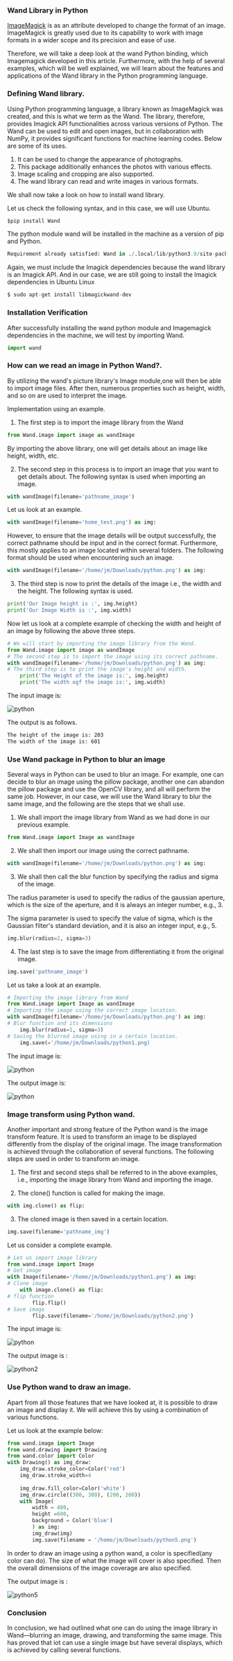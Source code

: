 ### Wand Library in Python
[ImageMagick](https://imagemagick.org/index.php) is as an attribute developed to change the format of an image. ImageMagick is greatly used due to its capability to work with image formats in a wider scope and its precision and ease of use. 

Therefore, we will take a deep look at the wand Python binding, which Imagemagick developed in this article. Furthermore, with the help of several examples, which will be well explained, we will learn about the features and applications of the Wand library in the Python programming language.
### Defining Wand library.
Using Python programming language, a library known as ImageMagick was created, and this is what we term as the Wand. The library, therefore, provides Imagick API functionalities across various versions of Python. The Wand can be used to edit and open images, but in collaboration with NumPy, it provides significant functions for machine learning codes. Below are some of its uses.
1. It can be used to change the appearance of photographs.
2. This package additionally enhances the photos with various effects.
3. Image scaling and cropping are also supported.
4. The wand library can read and write images in various formats.

We shall now take a look on how to install wand library.

Let us check the following syntax, and in this case, we will use Ubuntu.
```python
$pip install Wand
```
The python module wand will be installed in the machine as a version of pip and Python.
```Python
Requirement already satisfied: Wand in ./.local/lib/python3.9/site-packages (0.6.7)
```
Again, we must include the Imagick dependencies because the wand library is an Imagick API. And in our case, we are still  going to install the Imagick dependencies in Ubuntu Linux
```Python
$ sudo apt-get install libmagickwand-dev  
```
### Installation Verification
After successfully installing the wand python module and Imagemagick dependencies in the machine, we will test by importing Wand.
```python
import wand
```
### How can we read an image in Python Wand?.
By utilizing the wand's picture library's Image module,one will then be able to import image files. After then, numerous properties such as height, width, and so on are used to interpret the image.

Implementation using an example.

1. The first step is to import the image library from the Wand
```Python
from Wand.image import image as wandImage
```
By importing the above library, one will get details about an image like height, width, etc.

2. The second step in this process is to import an image that you want to get details about. The following syntax is used when importing an image.
```python
with wandImage(filename='pathname_image')
```
Let us look at an example.
```Python
with wandImage(filename='home_test.png') as img:
```
However, to ensure that the image details will be output successfully, the correct pathname should be input and in the correct format. Furthermore, this mostly applies to an image located within several folders. The following format should be used when encountering such an image.
```Python
with wandImage(filename='/home/jm/Downloads/python.png') as img:
```
3. The third step is now to print the details of the image i.e., the width and the height. The following syntax is used.
```Python
print('Our Image height is :', img.height)
print('Our Image Width is :', img.width)
```
Now let us look at a complete example of checking the width and height of an image by following the above three steps.
```Python
# We will start by importing the image library from the Wand.
from Wand.image import image as wandImage
# The second step is to import the image using its correct pathname.
with wandImage(filename='/home/jm/Downloads/python.png') as img:
# The third step is to print the image's height and width.
    print('The Height of the image is:', img.height)
    print('The width ogf the image is:', img.width)
```
The input image is:

![python](/engineering-education//home/jm/jm/DESKTOP/jm/projects/article/mukono10/wand-library-in-python/python.png)

The output is as follows.
```bash
The height of the image is: 203
The width of the image is: 601
```
### Use Wand package in Python to blur an image
Several ways in Python can be used to blur an image. For example, one can decide to blur an image using the pillow package, another one can abandon the pillow package and use the OpenCV library, and all will perform the same job. However, in our case, we will use the Wand library to blur the same image, and the following are the steps that we shall use.

1. We shall import the image library from Wand as we had done in our previous example.
```Python
from Wand.image import Image as wandImage
```
2. We shall then import our image using the correct pathname.
```Python
with wandImage(filename='/home/jm/Downloads/python.png') as img:
```
3. We shall then call the blur function by specifying the radius and sigma of the image.

The radius parameter is used to specify the radius of the gaussian aperture, which is the size of the aperture, and it is always an integer number, e.g., 3.

The sigma parameter is used to specify the value of sigma, which is the Gaussian filter's standard deviation, and it is also an integer input, e.g., 5.
```Python
img.blur(radius=2, sigma=3)
```
4. The last step is to save the image from differentiating it from the original image.
```Python
img.save('pathname_image')
```
Let us take a look at an example.
```Python
# Importing the image library from Wand
from Wand.image import Image as wandImage
# Importing the image using the correct image location.
with wandImage(filename='/home/jm/Downloads/python.png') as img:
# Blur function and its dimensions    
    img.blur(radius=1, sigma=3)
# Saving the blurred image using in a certain location.    
    img.save(='/home/jm/Downloads/python1.png)
```
The input image is:

![python](/engineering-education//home/jm/jm/DESKTOP/jm/projects/article/mukono10/wand-library-in-python/python.png)

The output image is:

![python](/engineering-education//home/jm/jm/DESKTOP/jm/projects/articles/mukono10/wand-library-in-python/python1.png)
### Image transform using Python wand.
Another important and strong feature of the Python wand is the image transform feature. It is used to transform an image to be displayed differently from the display of the original image. The image transformation is achieved through the collaboration of several functions. The following steps are used in order to transform an image.

1. The first and second steps shall be referred to in the above examples, i.e., importing the image library from Wand and importing the image.

2. The clone() function is called for making the image.
```Python
with img.clone() as flip:
```
3. The cloned image is then saved in a certain location.
```Python
img.save(filename='pathname_img')
```
Let us consider a complete example.
```Python
# Let us import image library
from wand.image import Image 
# Get image
with Image(filename='/home/jm/Downloads/python1.png') as img:
# Clone image
    with image.clone() as flip:
# flip function
        flip.flip()
# Save image
        flip.save(filename='/home/jm/Downloads/python2.png')
```
The input image is:

![python](/engineering-education//home/jm/jm/DESKTOP/jm/projects/article/mukono10/wand-library-in-python/python.png)

The output image is :

![python2](/engineering-education//home/jm/jm/DESKTOP/jm/projects/article/mukono10/wand-library-in-python/python2.png)

 
### Use Python wand to draw an image.
Apart from all those features that we have looked at, it is possible to draw an image and display it. We will achieve this by using a combination of various functions.

Let us look at the example below:
```Python
from wand.image import Image  
from wand.drawing import Drawing  
from wand.color import Color  
with Drawing() as img_draw:  
    img_draw.stroke_color=Color('red')
    img_draw.stroke_width=4
    
    img_draw.fill_color=Color('white')
    img_draw.circle((300, 300), (200, 200)) 
    with Image(  
        width = 480,  
        height =600,  
        background = Color('blue')  
        ) as img:  
        img_draw(img)  
        img.save(filename = '/home/jm/Downloads/python5.png') 
```
In order to draw an image using a python wand, a color is specified(any color can do). The size of what the image will cover is also specified. Then the overall dimensions of the image coverage are also specified.

The output image is :

![python5](/engineering-education//home/jm/jm/DESKTOP/jm/projects/article/mukono10/wand-library-in-python/python5.png)
### Conclusion
In conclusion, we had outlined what one can do using the image library in Wand—blurring an image, drawing, and transforming the same image. This has proved that iot can use a single image but have several displays, which is achieved by calling several functions.